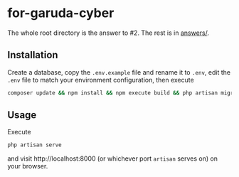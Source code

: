 # for-garuda-cyber 
The whole root directory is the answer to #2. The rest is in [answers/](answers/).

## Installation
Create a database, copy the ```.env.example``` file and rename it to ```.env```, edit the ```.env``` file to match your environment configuration, then execute 
```bash
composer update && npm install && npm execute build && php artisan migrate:fresh --seed && php artisan key:generate && php artisan storage:link
```
## Usage
Execute
```bash
php artisan serve
```
and visit http://localhost:8000 (or whichever port ```artisan``` serves on) on your browser.
